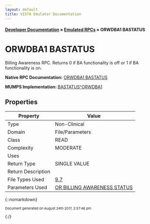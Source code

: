 ```yaml
---
layout: default
title: VISTA Emulator Documentation
---
```


#### [Developer Documentation](../index) &#187; [Emulated RPCs](TableOfContents) &#187; ORWDBA1 BASTATUS<br/>
# ORWDBA1 BASTATUS

Billing Awareness RPC. Returns 0 if BA functionality is off or 1 if BA functionality is on.

**Native RPC Documentation:** [ORWDBA1 BASTATUS](../VISTARPC/ORWDBA1_BASTATUS)

**MUMPS Implementation:** [BASTATUS^ORWDBA1](http://code.osehra.org/dox/Routine_ORWDBA1_source.html)

## Properties

Property | Value
--- | ---
Type | Non-Clinical
Domain | File/Parameters
Class | READ
Complexity | MODERATE
Uses | 
Return Type | SINGLE VALUE
Return Description | 
File Types Used | [9.7](../VDM/Install-9_7)
Parameters Used | [OR BILLING AWARENESS STATUS](../Parameters/OR_BILLING_AWARENESS_STATUS)


{::nomarkdown} <br/><p style="font-size: 11px">Document generated on August 24th 2017, 2:57:46 pm</p>{:/}